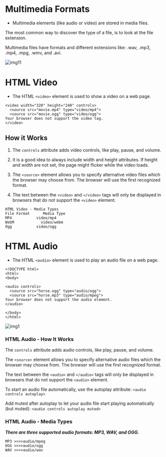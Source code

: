 # Multimedia Formats
  - Multimedia elements (like audio or video) are stored in media files.

The most common way to discover the type of a file, is to look at the file extension.

Multimedia files have formats and different extensions like: .wav, .mp3, .mp4, .mpg, .wmv, and .avi.


![img11](https://www.w3schools.com/html/pic_video.jpg)


# HTML Video
  - The HTML ```<video>``` element is used to show a video on a web page.


```
<video width="320" height="240" controls>
  <source src="movie.mp4" type="video/mp4">
  <source src="movie.ogg" type="video/ogg">
Your browser does not support the video tag.
</video>
```

## How it Works
1. The ```controls``` attribute adds video controls, like play, pause, and volume.

2. It is a good idea to always include width and height attributes. If height and width are not set, the page might flicker while the video loads.

3. The ```<source>``` element allows you to specify alternative video files which the browser may choose from. The browser will use the first recognized format.

4. The text between the ```<video>``` and ```</video>``` tags will only be displayed in browsers that do not support the ```<video>``` element.

```
HTML Video - Media Types  
File Format  	 Media Type
MP4	          video/mp4
WebM	        video/webm
Ogg	          video/ogg
```

# HTML Audio
  - The HTML ```<audio>``` element is used to play an audio file on a web page.

```
<!DOCTYPE html>
<html>
<body>

<audio controls>
  <source src="horse.ogg" type="audio/ogg">
  <source src="horse.mp3" type="audio/mpeg">
Your browser does not support the audio element.
</audio>

</body>
</html>
```

![img1](https://miro.medium.com/max/880/0*n3K5mAU2gKhJXxj7.png)

### HTML Audio - How It Works
The ```controls``` attribute adds audio controls, like play, pause, and volume.

The ```<source>``` element allows you to specify alternative audio files which the browser may choose from. The browser will use the first recognized format.

The text between the ```<audio>``` and ```</audio>``` tags will only be displayed in browsers that do not support the ```<audio>``` element.


To start an audio file automatically, use the autoplay attribute:
```<audio controls autoplay>```

Add muted after autoplay to let your audio file start playing automatically (but muted):
```<audio controls autoplay muted>```


### HTML Audio - Media Types
***There are three supported audio formats: MP3, WAV, and OGG.***
```
MP3	>>>>audio/mpeg
OGG	>>>>audio/ogg
WAV	>>>>audio/wav
```

